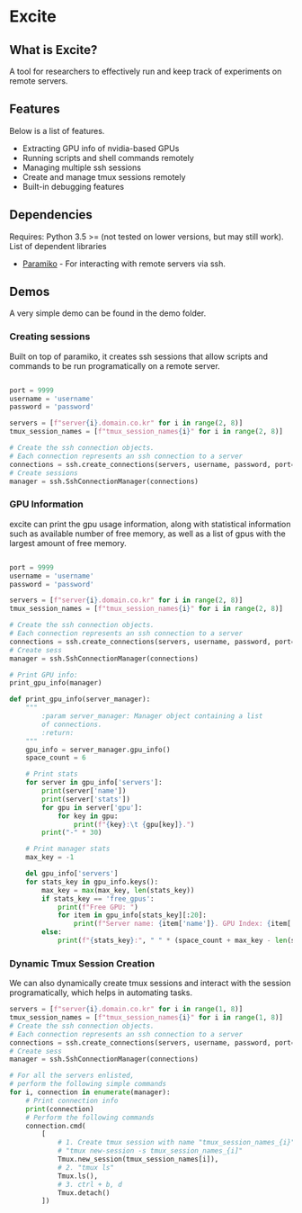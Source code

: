 # Excite

## What is Excite?

A tool for researchers to effectively run and keep track of experiments on remote servers.

## Features

Below is a list of features.
- Extracting GPU info of nvidia-based GPUs
- Running scripts and shell commands remotely 
- Managing multiple ssh sessions
- Create and manage tmux sessions remotely
- Built-in debugging features

## Dependencies

Requires: Python 3.5 >= (not tested on lower versions, but may still work).
List of dependent libraries
- [Paramiko](https://github.com/paramiko/paramiko) - For interacting with remote servers via ssh.

## Demos 

A very simple demo can be found in the demo folder. 

### Creating sessions

Built on top of paramiko, it creates ssh sessions that allow scripts and commands to be run 
programatically on a remote server.

```python

port = 9999
username = 'username'
password = 'password'

servers = [f"server{i}.domain.co.kr" for i in range(2, 8)]
tmux_session_names = [f"tmux_session_names{i}" for i in range(2, 8)]

# Create the ssh connection objects.
# Each connection represents an ssh connection to a server
connections = ssh.create_connections(servers, username, password, port=port, is_debug=True)
# Create sessions
manager = ssh.SshConnectionManager(connections)

```

### GPU Information

excite can print the gpu usage information, along with statistical information such as available number of free memory, as well as a list of gpus
with the largest amount of free memory.

```python

port = 9999
username = 'username'
password = 'password'

servers = [f"server{i}.domain.co.kr" for i in range(2, 8)]
tmux_session_names = [f"tmux_session_names{i}" for i in range(2, 8)]

# Create the ssh connection objects.
# Each connection represents an ssh connection to a server
connections = ssh.create_connections(servers, username, password, port=port, is_debug=True)
# Create sess
manager = ssh.SshConnectionManager(connections)

# Print GPU info:
print_gpu_info(manager)

def print_gpu_info(server_manager):
    """
        :param server_manager: Manager object containing a list
        of connections.
        :return:
    """
    gpu_info = server_manager.gpu_info()
    space_count = 6

    # Print stats
    for server in gpu_info['servers']:
        print(server['name'])
        print(server['stats'])
        for gpu in server['gpu']:
            for key in gpu:
                print(f"{key}:\t {gpu[key]}.")
        print("-" * 30)

    # Print manager stats
    max_key = -1

    del gpu_info['servers']
    for stats_key in gpu_info.keys():
        max_key = max(max_key, len(stats_key))
        if stats_key == 'free_gpus':
            print(f"Free GPU: ")
            for item in gpu_info[stats_key][:20]:
                print(f"Server name: {item['name']}. GPU Index: {item['index']}. Free memory: {item['free_memory']}")
        else:
            print(f"{stats_key}:", " " * (space_count + max_key - len(stats_key)), f"{gpu_info[stats_key]}")


```

### Dynamic Tmux Session Creation

We can also dynamically create tmux sessions and interact with the session programatically, which helps in automating
tasks.

```python
servers = [f"server{i}.domain.co.kr" for i in range(1, 8)]
tmux_session_names = [f"tmux_session_names{i}" for i in range(1, 8)]
# Create the ssh connection objects.
# Each connection represents an ssh connection to a server
connections = ssh.create_connections(servers, username, password, port=port, is_debug=True)
# Create sess
manager = ssh.SshConnectionManager(connections)

# For all the servers enlisted,
# perform the following simple commands
for i, connection in enumerate(manager):
    # Print connection info
    print(connection)
    # Perform the following commands
    connection.cmd(
        [
            # 1. Create tmux session with name "tmux_session_names_{i}" where i is a number. e.g. 1
            # "tmux new-session -s tmux_session_names_{i]"
            Tmux.new_session(tmux_session_names[i]),
            # 2. "tmux ls"
            Tmux.ls(),
            # 3. ctrl + b, d
            Tmux.detach()
        ])
```